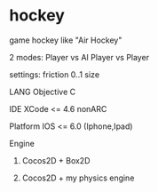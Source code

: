 hockey
======

game hockey like "Air Hockey"

2 modes:
Player vs AI
Player vs Player


settings:
friction 0..1
size


LANG		Objective C

IDE		XCode <= 4.6 nonARC	

Platform	IOS <= 6.0 (Iphone,Ipad)

Engine	

1) Cocos2D + Box2D

2) Cocos2D + my physics engine
